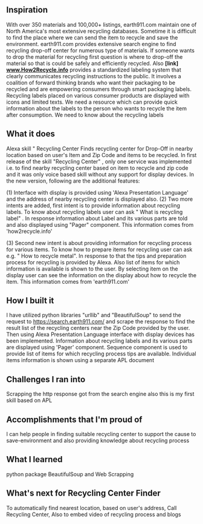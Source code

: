 ## Inspiration
With over 350 materials and 100,000+ listings, earth911.com maintain one of North America's most extensive recycling databases. Sometime it is difficult to find the place where we can send the item to recycle and save the environment.
earth911.com provides extensive search engine to find recycling drop-off center for numerous type of materials. 
If someone wants to drop the material for recycling first question is where to drop-off the material so that is could be safely and efficiently recycled.
Also **[link] www.How2Recycle.info** provides a standardized labeling system that clearly communicates recycling instructions to the public. It involves a coalition of forward thinking brands who want their packaging to be recycled and are empowering consumers through smart packaging labels. Recycling labels placed on various consumer products are displayed with icons and limited texts. We need a resource which can provide quick information about the labels to the person who wants to recycle the item after consumption.  We need to know about the recycling labels

## What it does
Alexa skill " Recycling Center Finds recycling center for Drop-Off in nearby location based on user's Item and Zip Code
and items to be recycled. 
In first release of the skill "Recycling Center" , only one service was implemented i.e. to find nearby recycling center
based on item to recycle and zip code and it was only voice based skill without any support for display devices.
In the new version, following are the additional features:

(1) Interface with display is provided using 'Alexa Presentation Language' and the address of nearby recycling center is displayed also.
(2) Two more intents are added,  first intent is to provide information about recycling labels. 
To know about recycling labels user can ask " What is recycling label" . In response information about Label and its various parts are told and also displayed using "Pager" component. This information comes from 'how2recycle.info'

(3) Second new intent is about providing information for recycling process for various items. To know how to prepare items for recycling user can ask e.g. " How to recycle metal". In response to that the tips and preparation process for recycling is provided by Alexa. Also list of items for which information is available is shown to the user. By selecting item on the display user can see the information on the display about how to recycle the item. This information comes from 'earth911.com'

## How I built it
I have utilized python libraries "urllib" and "BeautifulSoup" to send the request to https://search.earth911.com/ and scrape the response to find the result list of the recycling centers near the Zip Code provided by the user.
Then using Alexa Presentation Language interface with display devices has been implemented. Information about recycling labels and its various parts are displayed using 'Pager' component. Sequence component is used to provide list of items for which recycling process tips are available. Individual items information is shown using a separate APL document
## Challenges I ran into
Scrapping the http response got from the search engine also this is my first skill based on APL
## Accomplishments that I'm proud of
I can help people in finding suitable recycling center to support the cause to  save-environment and also providing knowledge about recycling process
## What I learned
python package BeautifulSoup and Web Scrapping
## What's next for Recycling Center Finder
To automatically find nearest location, based on user's address,
Call Recycling Center,
Also to embed video of recycling process and blogs
